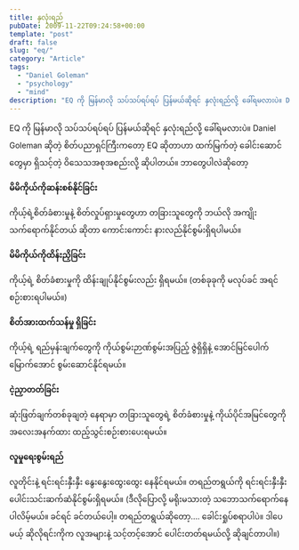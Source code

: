 ```yaml
---
title: နှလုံးရည်
pubDate: 2009-11-22T09:24:58+00:00
template: "post"
draft: false
slug: "eq/"
category: "Article"
tags:
  - "Daniel Goleman"
  - "psychology"
  - "mind"
description: "EQ ကို မြန်မာလို သပ်သပ်ရပ်ရပ် ပြန်မယ်ဆိုရင် နှလုံးရည်လို့ ခေါ်ရမလားပဲ။ Daniel Goleman ဆိုတဲ့ စိတ်ပညာရှင်ကြီးကတော့ EQ ဆိုတာဟာ ထက်မြက်တဲ့ ခေါင်းဆောင်တွေမှာ ရှိသင့်တဲ့ ဝိသေသအစုအစည်းလို့ ဆိုပါတယ်။"
---
```


EQ ကို မြန်မာလို သပ်သပ်ရပ်ရပ် ပြန်မယ်ဆိုရင် နှလုံးရည်လို့ ခေါ်ရမလားပဲ။ Daniel Goleman ဆိုတဲ့ စိတ်ပညာရှင်ကြီးကတော့ EQ ဆိုတာဟာ ထက်မြက်တဲ့ ခေါင်းဆောင်တွေမှာ ရှိသင့်တဲ့ ဝိသေသအစုအစည်းလို့ ဆိုပါတယ်။ ဘာတွေပါလဲဆိုတော့

**မိမိကိုယ်ကိုဆန်းစစ်နိုင်ခြင်း**

ကိုယ့်ရဲ့စိတ်ခံစားမှုနဲ့ စိတ်လှုပ်ရှားမှုတွေဟာ တခြားသူတွေကို ဘယ်လို အကျိုးသက်ရောက်နိုင်တယ် ဆိုတာ ကောင်းကောင်း နားလည်နိုင်စွမ်းရှိရပါမယ်။

**မိမိကိုယ်ကိုထိန်းညှိခြင်း**

ကိုယ့်ရဲ့ စိတ်ခံစားမှုကို ထိန်းချုပ်နိုင်စွမ်းလည်း ရှိရမယ်။ (တစ်ခုခုကို မလုပ်ခင် အရင် စဉ်းစားရပါမယ်။)

**စိတ်အားထက်သန်မှု ရှိခြင်း**

ကိုယ့်ရဲ့ ရည်မှန်းချက်တွေကို ကိုယ်စွမ်းဉာဏ်စွမ်းအပြည့် ဇွဲရှိရှိနဲ့ အောင်မြင်ပေါက်မြောက်အောင် စွမ်းဆောင်နိုင်ရမယ်။

**ငဲ့ညှာတတ်ခြင်း**

ဆုံးဖြတ်ချက်တစ်ခုချတဲ့ နေရာမှာ တခြားသူတွေရဲ့ စိတ်ခံစားမှုနဲ့ ကိုယ်ပိုင်အမြင်တွေကို အလေးအနက်ထား ထည့်သွင်းစဉ်းစားပေးရမယ်။

**လူမှုရေးစွမ်းရည်**

လူတိုင်းနဲ့ ရင်းရင်းနှီးနှီး နွေးနွေးထွေးထွေး နေနိုင်ရမယ်။ တရည်တရွယ်ကို ရင်းရင်းနှီးနှီး ပေါင်းသင်းဆက်ဆံနိုင်စွမ်းရှိရမယ်။ (ဒီလိုပြောလို့ မရိုးမသားတဲ့ သဘောသက်ရောက်နေပါလိမ့်မယ်။ ခင်ရင် ခင်တယ်ပေါ့။ တရည်တရွယ်ဆိုတော့…. ခေါင်းရှုပ်စရာပါပဲ။ ဒါပေမယ့် ဆိုလိုရင်းကိုက လူအများနဲ့ သင့်တင့်အောင် ပေါင်းတတ်ရမယ်လို့ ဆိုချင်တာပါ။)
